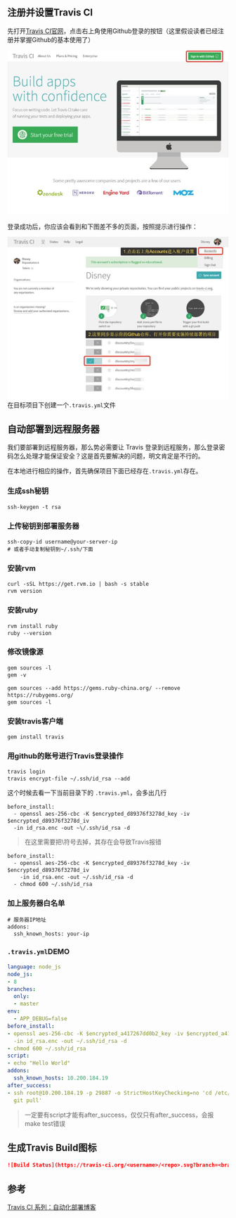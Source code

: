 ## 注册并设置Travis CI

先打开[Travis CI官网](https://link.zhihu.com/?target=https%3A//travis-ci.com/)，点击右上角使用Github登录的按钮（这里假设读者已经注册并掌握Github的基本使用了）

![travis_ci_001](assets/travis_ci_001.jpg)

登录成功后，你应该会看到和下图差不多的页面，按照提示进行操作：

![travis_ci_002](assets/travis_ci_002.jpg)在目标项目下创建一个`.travis.yml`文件

## 自动部署到远程服务器

我们要部署到远程服务器，那么势必需要让 Travis 登录到远程服务，那么登录密码怎么处理才能保证安全？这是首先要解决的问题，明文肯定是不行的。

在本地进行相应的操作，首先确保项目下面已经存在`.travis.yml`存在。

### 生成ssh秘钥

```shell
ssh-keygen -t rsa
```

### 上传秘钥到部署服务器

```shell
ssh-copy-id username@your-server-ip
# 或者手动复制秘钥到~/.ssh/下面
```

### 安装rvm

```shell
curl -sSL https://get.rvm.io | bash -s stable
rvm version
```

### 安装ruby

```shell
rvm install ruby
ruby --version
```

### 修改镜像源

```shell
gem sources -l
gem -v
```

```shell
gem sources --add https://gems.ruby-china.org/ --remove https://rubygems.org/
gem sources -l
```

### 安装travis客户端

```shell
gem install travis
```

### 用github的账号进行Travis登录操作

```shell
travis login
travis encrypt-file ~/.ssh/id_rsa --add
```

这个时候去看一下当前目录下的 `.travis.yml`，会多出几行

```shell
before_install:
  - openssl aes-256-cbc -K $encrypted_d89376f3278d_key -iv $encrypted_d89376f3278d_iv
  -in id_rsa.enc -out ~\/.ssh/id_rsa -d
```

> 在这里需要把\符号去掉，其存在会导致Travis报错

```shell
before_install:
  - openssl aes-256-cbc -K $encrypted_d89376f3278d_key -iv $encrypted_d89376f3278d_iv
    -in id_rsa.enc -out ~/.ssh/id_rsa -d
  - chmod 600 ~/.ssh/id_rsa
```

### 加上服务器白名单

```shell
# 服务器IP地址
addons:
  ssh_known_hosts: your-ip
```

### `.travis.yml`DEMO

```yaml
language: node_js
node_js:
- 8
branches:
  only:
  - master
env:
  - APP_DEBUG=false
before_install:
- openssl aes-256-cbc -K $encrypted_a417267dd0b2_key -iv $encrypted_a417267dd0b2_iv
  -in id_rsa.enc -out ~/.ssh/id_rsa -d
- chmod 600 ~/.ssh/id_rsa
script: 
- echo "Hello World"
addons:
  ssh_known_hosts: 10.200.184.19
after_success:
- ssh root@10.200.184.19 -p 29887 -o StrictHostKeyChecking=no 'cd /etc/nginx/www/demo &&
  git pull'

```

> 一定要有script才能有after_success，仅仅只有after_success，会报make test错误

## 生成Travis Build图标

```markdown
![Build Status](https://travis-ci.org/<username>/<repo>.svg?branch=<branch>)
```

## 参考

[ Travis CI 系列：自动化部署博客](https://segmentfault.com/a/1190000011218410)